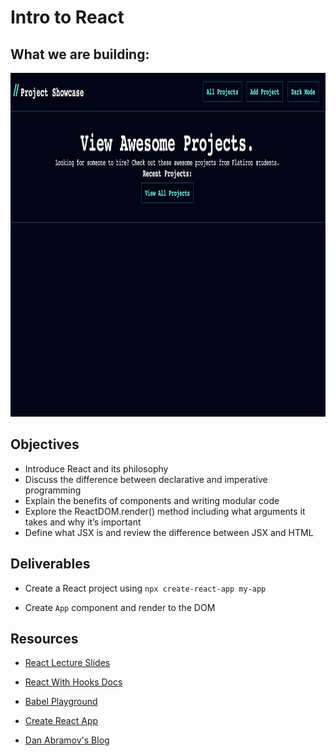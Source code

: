 # Intro to React

## What we are building:

<p align="center">
    <img src="../assets/projectshowcasefinal.png" width="950" height="550">
</p>

## Objectives

- Introduce React and its philosophy
- Discuss the difference between declarative and imperative programming
- Explain the benefits of components and writing modular code
- Explore the ReactDOM.render() method including what arguments it takes and why it’s important
- Define what JSX is and review the difference between JSX and HTML

## Deliverables

- Create a React project using `npx create-react-app my-app`

- Create `App` component and render to the DOM

## Resources

- [React Lecture Slides](https://01-intro-to-react-slides.netlify.app/)

- [React With Hooks Docs](https://intro-react-slides.netlify.app/)

- [Babel Playground](https://babeljs.io/repl#?browsers=defaults%2C%20not%20ie%2011%2C%20not%20ie_mob%2011&build=&builtIns=false&corejs=3.6&spec=false&loose=false&code_lz=Q&debug=false&forceAllTransforms=false&shippedProposals=false&circleciRepo=&evaluate=false&fileSize=false&timeTravel=false&sourceType=module&lineWrap=true&presets=env%2Creact%2Cstage-2&prettier=false&targets=&version=7.15.2&externalPlugins=&assumptions=%7B%7D)

- [Create React App](https://create-react-app.dev/)

- [Dan Abramov's Blog](https://create-react-app.dev/)
